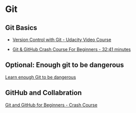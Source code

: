 # Git

## Git Basics

* [Version Control with Git - Udacity Video Course](https://in.udacity.com/course/version-control-with-git--ud123)

* [Git & GitHub Crash Course For Beginners - 32:41 minutes](https://www.youtube.com/watch?v=SWYqp7iY_Tc)

## Optional: Enough git to be dangerous

[Learn enough Git to be dangerous](https://www.learnenough.com/git-tutorial)

## GitHub and Collabration

[Git and GitHub for Beginners - Crash Course](https://www.youtube.com/watch?v=RGOj5yH7evk&t=176s)